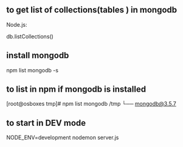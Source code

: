 ## to get list of collections(tables ) in mongodb

Node.js:

db.listCollections()

## install mongodb

npm list mongodb -s

## to list in npm if mongodb is installed

[root@osboxes tmp]# npm list mongodb
/tmp
└── mongodb@3.5.7

## to start in DEV mode

NODE_ENV=development nodemon server.js
